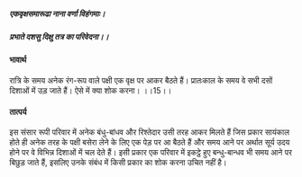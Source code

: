 ##### एकवृक्षसमारूढा नाना वर्णा विहंगमाः।
##### प्रभाते दशसु दिक्षु तत्र का परिवेदना।। 

#### भावार्थ

रात्रि के समय अनेक रंग-रूप वाले पक्षी एक वृक्ष पर आकर बैठते हैं। प्रातःकाल के समय वे सभी दसों दिशाओं में उड़ जाते हैं। ऐसे में क्या शोक करना। ।।15।।

#### तात्पर्य

इस संसार रूपी परिवार में अनेक बंधु-बांधव और रिश्तेदार उसी तरह आकर मिलते हैं जिस प्रकार सायंकाल होते ही अनेक तरह के पक्षी बसेरा लेने के लिए एक पेड़ पर आ बैठते हैं और समय आने पर अर्थात सूर्य उदय होने पर वे विभिन्न दिशाओं में चल देते हैं। इसी प्रकार एक परिवार में इकट्ठे हुए बन्धु-बान्धव भी समय आने पर बिछुड़ जाते हैं, इसलिए उनके संबंध में किसी प्रकार का शोक करना उचित नहीं है।
